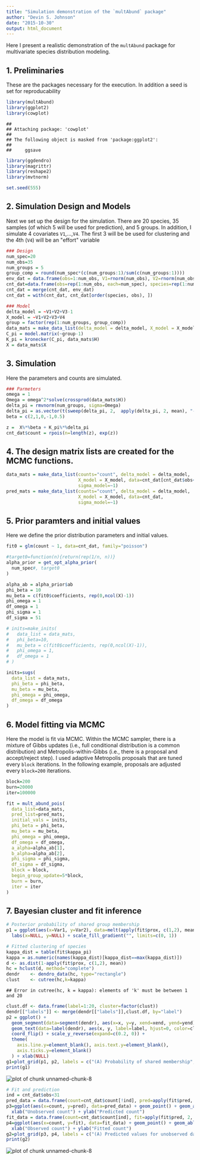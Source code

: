 ```yaml
---
title: "Simulation demonstration of the `multAbund` package"
author: "Devin S. Johnson"
date: "2015-10-30"
output: html_document
---
```



Here I present a realistic demonstration of the `multAbund` package for multivariate species distribution modeling.

## 1. Preliminaries

These are the packages necessary for the execution. In addition a seed is set for reproducability 


```r
library(multAbund)
library(ggplot2)
library(cowplot)
```

```
## 
## Attaching package: 'cowplot'
## 
## The following object is masked from 'package:ggplot2':
## 
##     ggsave
```

```r
library(ggdendro)
library(magrittr)
library(reshape2)
library(mvtnorm)

set.seed(555)
```

## 2. Simulation Design and Models

Next we set up the design for the simulation. There are 20 species, 35 samples (of which 5 will be used for prediction), and 5 groups. In addition, I simulate 4 covariates `V1`,...,`V4`. The first 3 will be be used for clustering and the 4th (`V4`) will be an "effort" variable


```r
### Design
num_spec=20
num_obs=35
num_groups = 5
group_comp = round(num_spec*(c(num_groups:1)/sum(c(num_groups:1))))
env_dat = data.frame(obs=1:num_obs, V1=rnorm(num_obs), V2=rnorm(num_obs), V3=rnorm(num_obs), V4=rnorm(num_obs))
cnt_dat=data.frame(obs=rep(1:num_obs, each=num_spec), species=rep(1:num_spec, num_obs), count=NA)
cnt_dat = merge(cnt_dat, env_dat)
cnt_dat = with(cnt_dat, cnt_dat[order(species, obs), ])
```


```r
### Model
delta_model = ~V1+V2+V3-1
X_model = ~V1+V2+V3+V4
group = factor(rep(1:num_groups, group_comp))
data_mats = make_data_list(delta_model = delta_model, X_model = X_model, data=cnt_dat, sigma_model=~1)
C_pi = model.matrix(~group-1) 
K_pi = kronecker(C_pi, data_mats$H)
X = data_mats$X
```

## 3. Simulation

Here the parameters and counts are simulated. 


```r
### Parmeters
omega = 1
Omega = omega^2*solve(crossprod(data_mats$H))
delta_pi = rmvnorm(num_groups, sigma=Omega)
delta_pi = as.vector(t(sweep(delta_pi, 2,  apply(delta_pi, 2, mean), "-")))
beta = c(2,1,0,-1,0.5)

z =  X%*%beta + K_pi%*%delta_pi 
cnt_dat$count = rpois(n=length(z), exp(z))
```

## 4. The design matrix lists are created for the MCMC functions.


```r
data_mats = make_data_list(counts="count", delta_model = delta_model, 
                           X_model = X_model, data=cnt_dat[cnt_dat$obs<31,], 
                           sigma_model=~1)
pred_mats = make_data_list(counts="count", delta_model = delta_model, 
                           X_model = X_model, data=cnt_dat, 
                           sigma_model=~1)
```

## 5. Prior paramters and initial values

Here we define the prior distribution parameters and initial values. 


```r
fit0 = glm(count ~ 1, data=cnt_dat, family="poisson")

#target0=function(n){return(rep(1/n, n))}
alpha_prior = get_opt_alpha_prior(
  num_spec#, target0
)

alpha_ab = alpha_prior$ab
phi_beta = 10
mu_beta = c(fit0$coefficients, rep(0,ncol(X)-1))
phi_omega = 1
df_omega = 1
phi_sigma = 1
df_sigma = 51

# inits=make_inits(
#   data_list = data_mats,
#   phi_beta=10, 
#   mu_beta = c(fit0$coefficients, rep(0,ncol(X)-1)), 
#   phi_omega = 1, 
#   df_omega = 1
# )

inits=sugs(
  data_list = data_mats,
  phi_beta = phi_beta, 
  mu_beta = mu_beta, 
  phi_omega = phi_omega, 
  df_omega = df_omega
)
```

## 6. Model fitting via MCMC

Here the model is fit via MCMC. Within the MCMC sampler, there is a mixture of Gibbs updates (i.e., full conditional distribution is a common distribution) and Metropolis-within-Gibbs (i.e., there is a proposal and accept/reject step). I used adaptive Metropolis proposals that are tuned every `block` iterations. In the following example, proposals are adjusted every `block=200` iterations.


```r
block=200
burn=20000
iter=100000

fit = mult_abund_pois(
  data_list=data_mats,
  pred_list=pred_mats,
  initial_vals = inits,
  phi_beta = phi_beta, 
  mu_beta = mu_beta, 
  phi_omega = phi_omega, 
  df_omega = df_omega,
  a_alpha=alpha_ab[1],
  b_alpha=alpha_ab[2],
  phi_sigma = phi_sigma,
  df_sigma = df_sigma,
  block = block, 
  begin_group_update=5*block,
  burn = burn, 
  iter = iter
) 
```

## 7. Bayesian cluster and fit inference


```r
# Posterior probability of shared group membership
p1 = ggplot(aes(x=Var1, y=Var2), data=melt(apply(fit$prox, c(1,2), mean))) + geom_tile(aes(fill=value)) + labs(x=NULL, y=NULL) +
  labs(x=NULL, y=NULL) + scale_fill_gradient("", limits=c(0, 1))

# Fitted clustering of species
kappa_dist = table(fit$kappa_pi)
kappa = as.numeric(names(kappa_dist)[kappa_dist==max(kappa_dist)])
d <- as.dist(1-apply(fit$prox, c(1,2), mean))
hc = hclust(d, method="complete") 
dendr    <- dendro_data(hc, type="rectangle") 
clust    <- cutree(hc,k=kappa)                   
```

```
## Error in cutree(hc, k = kappa): elements of 'k' must be between 1 and 20
```

```r
clust.df <- data.frame(label=1:20, cluster=factor(clust))
dendr[["labels"]] <- merge(dendr[["labels"]],clust.df, by="label")
p2 = ggplot() + 
  geom_segment(data=segment(dendr), aes(x=x, y=y, xend=xend, yend=yend)) + 
  geom_text(data=label(dendr), aes(x, y, label=label, hjust=0, color=cluster), size=5) +
  coord_flip() + scale_y_reverse(expand=c(0.2, 0)) +
  theme(
    axis.line.y=element_blank(), axis.text.y=element_blank(), 
    axis.ticks.y=element_blank()
  ) + xlab(NULL)
g1=plot_grid(p1, p2, labels = c("(A) Probability of shared membership", "(B) Estimated clusters"), hjust=0, ncol=1)
print(g1)
```

![plot of chunk unnamed-chunk-8](figure/unnamed-chunk-8-1.png) 

```r
# Fit and prediction
ind = cnt_dat$obs<31
pred_data = data.frame(count=cnt_dat$count[!ind], pred=apply(fit$pred, 2, median)[!ind])
p3=ggplot(aes(x=count, y=pred), data=pred_data) + geom_point() + geom_abline(a=0,b=1) + 
  xlab("Unobserved count") + ylab("Predicted count") 
fit_data = data.frame(count=cnt_dat$count[ind], fit=apply(fit$pred, 2, median)[ind])
p4=ggplot(aes(x=count, y=fit), data=fit_data) + geom_point() + geom_abline(a=0,b=1) + 
  xlab("Observed count") + ylab("Fitted count") 
g2=plot_grid(p3, p4, labels = c("(A) Predicted values for unobserved data", "(B) Fitted vlues for observed data"), hjust=0, ncol=1)
print(g2)
```

![plot of chunk unnamed-chunk-8](figure/unnamed-chunk-8-2.png) 
